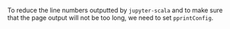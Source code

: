 ﻿To reduce the line numbers outputted by `jupyter-scala` and to make sure that the page output will not be too long, we need to set `pprintConfig`.